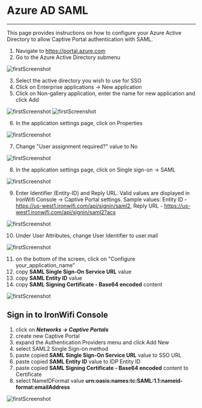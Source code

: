 # **Azure AD SAML**

---

This page provides instructions on how to configure your Azure Active Directory to allow Captive Portal authentication with SAML.

1. Navigate to https://portal.azure.com
2. Go to the Azure Active Directory submenu

![firstScreenshot](https://raw.githubusercontent.com/IronWifi/docs/master/user_Guide/captive_portals/azure_saml/azure1.png)

3. Select the active directory you wish to use for SSO
4. Click on Enterprise applications -> New application
5. Click on Non-gallery application, enter the name for new application and click Add

![firstScreenshot](https://raw.githubusercontent.com/IronWifi/docs/master/user_Guide/captive_portals/azure_saml/azure2.png)
![firstScreenshot](https://raw.githubusercontent.com/IronWifi/docs/master/user_Guide/captive_portals/azure_saml/azure3.png)

6. In the application settings page, click on Properties

![firstScreenshot](https://raw.githubusercontent.com/IronWifi/docs/master/user_Guide/captive_portals/azure_saml/azure4.png)

7. Change "User assignment required?" value to No

![firstScreenshot](https://raw.githubusercontent.com/IronWifi/docs/master/user_Guide/captive_portals/azure_saml/azure6.png)

8. In the application settings page, click on Single sign-on -> SAML

![firstScreenshot](https://raw.githubusercontent.com/IronWifi/docs/master/user_Guide/captive_portals/azure_saml/azure7.png)

9. Enter Identifier (Entity-ID) and Reply URL. Valid values are displayed in IronWifi Console -> Captive Portal settings. Sample values: Entity ID - https://us-west1.ironwifi.com/api/signin/saml2, Reply URL - https://us-west1.ironwifi.com/api/signin/saml2?acs

![firstScreenshot](https://raw.githubusercontent.com/IronWifi/docs/master/user_Guide/captive_portals/azure_saml/azure8.png)

10. Under User Attributes, change User Identifier to user.mail

![firstScreenshot](https://raw.githubusercontent.com/IronWifi/docs/master/user_Guide/captive_portals/azure_saml/azure9.png)

11. on the bottom of the screen, click on "Configure your_application_name"
12. copy **SAML Single Sign-On Service URL** value
13. copy **SAML Entity ID** value
14. copy **SAML Signing Certificate - Base64 encoded** content

![firstScreenshot](https://raw.githubusercontent.com/IronWifi/docs/master/user_Guide/captive_portals/azure_saml/azure10.png)


## Sign in to IronWifi Console

1. click on **_Networks -> Captive Portals_**
2. create new Captive Portal
3. expand the Authentication Providers menu and click Add New
4. select SAML2 Single Sign-on method
5. paste copied **SAML Single Sign-On Service URL** value to SSO URL
6. paste copied **SAML Entity ID** value to IDP Entity ID
7. paste copied **SAML Signing Certificate - Base64 encoded** content to Certificate
8. select NameIDFormat value  **urn:oasis:names:tc:SAML:1.1:nameid-format:emailAddress**

![firstScreenshot](https://raw.githubusercontent.com/IronWifi/docs/master/user_Guide/captive_portals/azure_saml/azure11.png)



